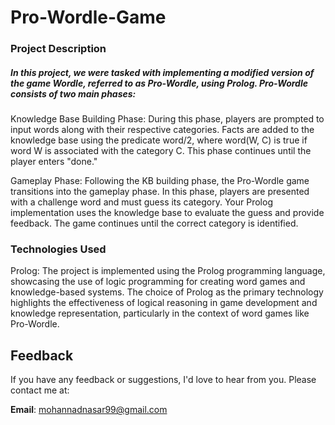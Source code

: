 # Pro-Wordle-Game

<h3>Project Description</h3>

<h5>In this project, we were tasked with implementing a modified version of the game Wordle, referred to as Pro-Wordle, using Prolog. Pro-Wordle consists of two main phases: </h5>

Knowledge Base Building Phase: During this phase, players are prompted to input words along with their respective categories. Facts are added to the knowledge base using the predicate word/2, where word(W, C) is true if word W is associated with the category C. This phase continues until the player enters "done."

Gameplay Phase: Following the KB building phase, the Pro-Wordle game transitions into the gameplay phase. In this phase, players are presented with a challenge word and must guess its category. Your Prolog implementation uses the knowledge base to evaluate the guess and provide feedback. The game continues until the correct category is identified.

<h3>Technologies Used</h3>
Prolog: The project is implemented using the Prolog programming language, showcasing the use of logic programming for creating word games and knowledge-based systems.
The choice of Prolog as the primary technology highlights the effectiveness of logical reasoning in game development and knowledge representation, particularly in the context of word games like Pro-Wordle.

 <h2>Feedback</h2>
    <p>If you have any feedback or suggestions, I'd love to hear from you. Please contact me at:</p>
    <p><strong>Email</strong>: <a href="mailto:mohannadnasar99@gmail.com">mohannadnasar99@gmail.com</a></p>
